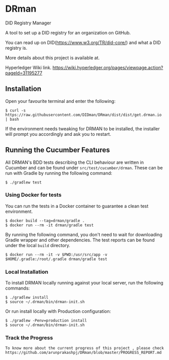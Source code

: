 # DRman
DID Registry Manager

A tool to set up a DID registry for an organization on GitHub.

You can read up on DID(https://www.w3.org/TR/did-core/) and what a DID registry is. 

More details about this project is available at.

Hyperledger Wiki link. https://wiki.hyperledger.org/pages/viewpage.action?pageId=31195277

## Installation

Open your favourite terminal and enter the following:

    $ curl -s https://raw.githubusercontent.com/DIDman/DRman/dist/dist/get.drman.io | bash

If the environment needs tweaking for DRMAN to be installed, the installer will prompt you accordingly and ask you to restart.

## Running the Cucumber Features

All DRMAN's BDD tests describing the CLI behaviour are written in Cucumber and can be found under `src/test/cucumber/drman`. These can be run with Gradle by running the following command:

    $ ./gradlew test

### Using Docker for tests

You can run the tests in a Docker container to guarantee a clean test environment.

    $ docker build --tag=drman/gradle .
    $ docker run --rm -it drman/gradle test

By running the following command, you don't need to wait for downloading Gradle wrapper and other dependencies. The test reports can be found under the local `build` directory.

    $ docker run --rm -it -v $PWD:/usr/src/app -v $HOME/.gradle:/root/.gradle drman/gradle test

### Local Installation

To install DRMAN locally running against your local server, run the following commands:

	$ ./gradlew install
	$ source ~/.drman/bin/drman-init.sh

Or run install locally with Production configuration:

	$ ./gradlew -Penv=production install
	$ source ~/.drman/bin/drman-init.sh
	
### Track the Progress	
	
	To know more about the current progress of this project , please check https://github.com/arunprakashpj/DRman/blob/master/PROGRESS_REPORT.md
